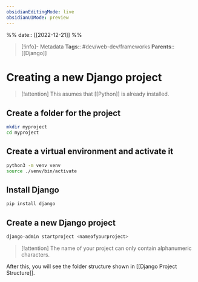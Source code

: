 ```yaml
---
obsidianEditingMode: live
obsidianUIMode: preview
---
```

%%
date:: [[2022-12-21]]
%%

> [!info]- Metadata
> **Tags**:: #dev/web-dev/frameworks 
> **Parents**:: [[Django]]

# Creating a new Django project

> [!attention]
> This asumes that [[Python]] is already installed.

## Create a folder for the project

```bash
mkdir myproject
cd myproject
```

## Create a virtual environment and activate it

```bash
python3 -m venv venv
source ./venv/bin/activate
```

## Install Django

```bash
pip install django
```

## Create a new Django project

```bash
django-admin startproject <nameofyourproject>
```

> [!attention]
> The name of your project can only contain alphanumeric characters.

After this, you will see the folder structure shown in [[Django Project Structure]].